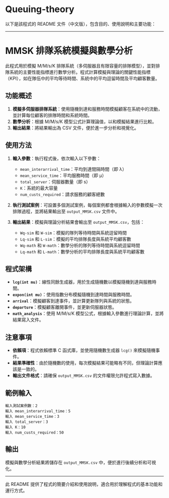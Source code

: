# Queuing-theory
以下是該程式的 README 文件（中文版），包含目的、使用說明和主要功能：

---

# MMSK 排隊系統模擬與數學分析

此程式用於模擬 M/M/s/K 排隊系統（多伺服器且有限容量的排隊模型），並對排隊系統的主要性能指標進行數學分析。程式計算模擬與理論的關鍵性能指標（KPI），如在隊伍中的平均等待時間、系統中的平均逗留時間及平均顧客數量。

## 功能概述

1. **模擬多伺服器排隊系統**：使用隨機到達和服務時間模擬顧客在系統中的流動，並計算每位顧客的排隊時間和系統時間。
2. **數學分析**：根據 M/M/s/K 模型公式計算理論值，以和模擬結果進行比較。
3. **輸出結果**：將結果輸出為 CSV 文件，便於進一步分析和視覺化。

## 使用方法

1. **輸入參數**：執行程式後，依次輸入以下參數：
   - `mean_interarrival_time`：平均到達間隔時間（即 λ）
   - `mean_service_time`：平均服務時間（即 μ）
   - `total_server`：伺服器數量（即 s）
   - `K`：系統的最大容量
   - `num_custs_required`：請求服務的顧客總數

2. **執行測試案例**：可設置多個測試案例，每個案例都會根據輸入的參數模擬一次排隊過程，並將結果輸出至 `output_MMSK.csv` 文件中。

3. **輸出結果**：模擬與理論分析結果會輸出至 `output_MMSK.csv`，包括：
   - `Wq-sim` 和 `W-sim`：模擬的隊列等待時間與系統逗留時間
   - `Lq-sim` 和 `L-sim`：模擬的平均排隊長度與系統平均顧客數
   - `Wq-math` 和 `W-math`：數學分析的隊列等待時間與系統逗留時間
   - `Lq-math` 和 `L-math`：數學分析的平均排隊長度與系統平均顧客數

## 程式架構

- **`lcg(int mu)`**：線性同餘生成器，用於生成隨機數以模擬隨機到達與服務時間。
- **`expon(int mu)`**：使用指數分布模擬隨機到達時間與服務時間。
- **`arrival`**：模擬顧客到達事件，並計算更新隊列與系統的狀態。
- **`departure`**：模擬顧客離開事件，並更新伺服器狀態。
- **`math_analysis`**：使用 M/M/s/K 模型公式，根據輸入參數進行理論計算，並將結果寫入文件。

## 注意事項

- **依賴項**：程式依賴標準 C 函式庫，並使用隨機數生成器 `lcg()` 來模擬隨機事件。
- **結果準確性**：由於隨機數的使用，每次模擬結果可能略有不同，但理論計算應該是一致的。
- **輸出文件格式**：請確保 `output_MMSK.csv` 的文件權限允許程式寫入數據。

## 範例輸入

```
輸入測試案例數：2
輸入 mean_interarrival_time：5
輸入 mean_service_time：3
輸入 total_server：3
輸入 K：10
輸入 num_custs_required：50
```

## 輸出

模擬與數學分析結果將儲存在 `output_MMSK.csv` 中，便於進行後續分析和可視化。

--- 

此 README 提供了程式的簡要介紹和使用說明，適合用於理解程式的基本功能和運行方式。
